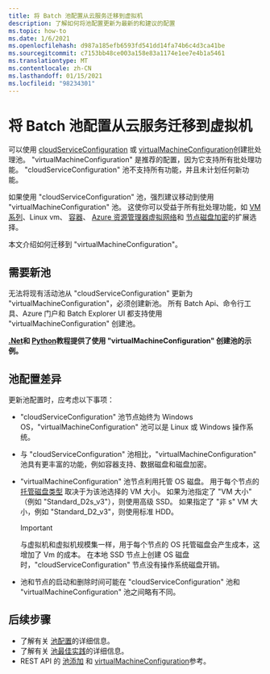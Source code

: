 ```yaml
---
title: 将 Batch 池配置从云服务迁移到虚拟机
description: 了解如何将池配置更新为最新的和建议的配置
ms.topic: how-to
ms.date: 1/6/2021
ms.openlocfilehash: d987a185efb6593fd541dd14fa74b6c4d3ca41be
ms.sourcegitcommit: c7153bb48ce003a158e83a1174e1ee7e4b1a5461
ms.translationtype: MT
ms.contentlocale: zh-CN
ms.lasthandoff: 01/15/2021
ms.locfileid: "98234301"
---
```

# <a name="migrate-batch-pool-configuration-from-cloud-services-to-virtual-machines"></a>将 Batch 池配置从云服务迁移到虚拟机

可以使用 [cloudServiceConfiguration](https://docs.microsoft.com/rest/api/batchservice/pool/add#cloudserviceconfiguration) 或 [virtualMachineConfiguration](https://docs.microsoft.com/rest/api/batchservice/pool/add#virtualmachineconfiguration)创建批处理池。 "virtualMachineConfiguration" 是推荐的配置，因为它支持所有批处理功能。 "cloudServiceConfiguration" 池不支持所有功能，并且未计划任何新功能。

如果使用 "cloudServiceConfiguration" 池，强烈建议移动到使用 "virtualMachineConfiguration" 池。 这使你可以受益于所有批处理功能，如 [VM 系列](batch-pool-vm-sizes.md)、Linux vm、 [容器](batch-docker-container-workloads.md)、 [Azure 资源管理器虚拟网络](batch-virtual-network.md)和 [节点磁盘加密](disk-encryption.md)的扩展选择。

本文介绍如何迁移到 "virtualMachineConfiguration"。

## <a name="new-pools-are-required"></a>需要新池

无法将现有活动池从 "cloudServiceConfiguration" 更新为 "virtualMachineConfiguration"，必须创建新池。 所有 Batch Api、命令行工具、Azure 门户和 Batch Explorer UI 都支持使用 "virtualMachineConfiguration" 创建池。

**[.Net](tutorial-parallel-dotnet.md)和 [Python](tutorial-parallel-python.md)教程提供了使用 "virtualMachineConfiguration" 创建池的示例。**

## <a name="pool-configuration-differences"></a>池配置差异

更新池配置时，应考虑以下事项：

- "cloudServiceConfiguration" 池节点始终为 Windows OS，"virtualMachineConfiguration" 池可以是 Linux 或 Windows 操作系统。
- 与 "cloudServiceConfiguration" 池相比，"virtualMachineConfiguration" 池具有更丰富的功能，例如容器支持、数据磁盘和磁盘加密。
- "virtualMachineConfiguration" 池节点利用托管 OS 磁盘。 用于每个节点的 [托管磁盘类型](../virtual-machines/disks-types.md) 取决于为该池选择的 VM 大小。 如果为池指定了 "VM 大小" （例如 "Standard_D2s_v3"），则使用高级 SSD。 如果指定了 "非 s" VM 大小，例如 "Standard_D2_v3"，则使用标准 HDD。

   > [!IMPORTANT]
   > 与虚拟机和虚拟机规模集一样，用于每个节点的 OS 托管磁盘会产生成本，这增加了 Vm 的成本。 在本地 SSD 节点上创建 OS 磁盘时，"cloudServiceConfiguration" 节点没有操作系统磁盘开销。

- 池和节点的启动和删除时间可能在 "cloudServiceConfiguration" 池和 "virtualMachineConfiguration" 池之间略有不同。

## <a name="next-steps"></a>后续步骤

- 了解有关 [池配置](nodes-and-pools.md#configurations)的详细信息。
- 了解有关 [池最佳实践](best-practices.md#pools)的详细信息。
- REST API 的 [池添加](https://docs.microsoft.com/rest/api/batchservice/pool/add) 和 [virtualMachineConfiguration](https://docs.microsoft.com/rest/api/batchservice/pool/add#virtualmachineconfiguration)参考。
